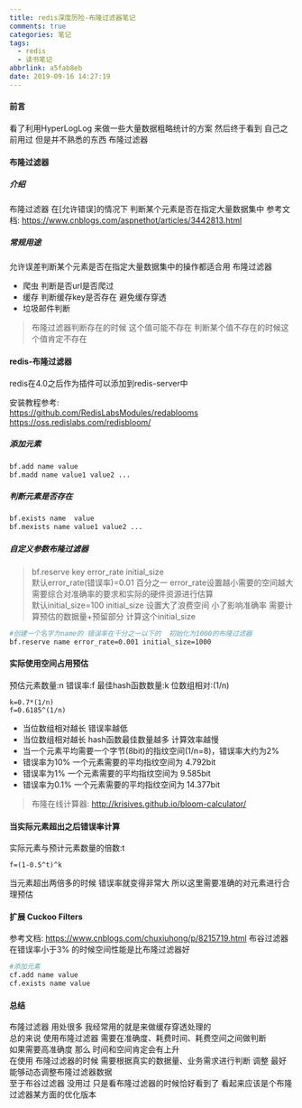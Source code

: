 ```yaml
---
title: redis深度历险-布隆过滤器笔记
comments: true
categories: 笔记
tags:
  - redis
  - 读书笔记
abbrlink: a5fab8eb
date: 2019-09-16 14:27:19
---
```

#### 前言
看了利用HyperLogLog 来做一些大量数据粗略统计的方案 
然后终于看到 自己之前用过 但是并不熟悉的东西 布隆过滤器 

#### 布隆过滤器
##### 介绍
布隆过滤器 在\[允许错误]的情况下 判断某个元素是否在指定大量数据集中
参考文档: https://www.cnblogs.com/aspnethot/articles/3442813.html
##### 常规用途 
允许误差判断某个元素是否在指定大量数据集中的操作都适合用 布隆过滤器  
* 爬虫 判断是否url是否爬过   
* 缓存 判断缓存key是否存在 避免缓存穿透    
* 垃圾邮件判断   

> 布隆过滤器判断存在的时候 这个值可能不存在 判断某个值不存在的时候这个值肯定不存在  
#### redis-布隆过滤器 
redis在4.0之后作为插件可以添加到redis-server中  

安装教程参考:   
https://github.com/RedisLabsModules/redablooms   
https://oss.redislabs.com/redisbloom/   

##### 添加元素 
```bash
bf.add name value 
bf.madd name value1 value2 ...
```
##### 判断元素是否存在
```bash
bf.exists name  value
bf.mexists name value1 value2 ...

```

##### 自定义参数布隆过滤器
> bf.reserve  key error_rate initial_size      
默认error_rate(错误率)=0.01 百分之一 error_rate设置越小需要的空间越大 需要综合对准确率的要求和实际的硬件资源进行估算        
默认initial_size=100  initial_size 设置大了浪费空间 小了影响准确率 需要计算预估的数据量+预留部分 计算这个initial_size    

```bash
#创建一个名字为name的 错误率在千分之一以下的  初始化为1000的布隆过滤器
bf.reserve name error_rate=0.001 initial_size=1000
```
#### 实际使用空间占用预估
预估元素数量:n
错误率:f
最佳hash函数数量:k
位数组相对:(1/n)
```text
k=0.7*(1/n)
f=0.6185^(1/n)
```

* 当位数组相对越长 错误率越低 
* 当位数组相对越长 hash函数最佳数量越多 计算效率越慢 
* 当一个元素平均需要一个字节(8bit)的指纹空间(1/n=8)，错误率大约为2%
* 错误率为10% 一个元素需要的平均指纹空间为 4.792bit
* 错误率为1% 一个元素需要的平均指纹空间为 9.585bit
* 错误率为0.1% 一个元素需要的平均指纹空间为 14.377bit

> 布隆在线计算器: http://krisives.github.io/bloom-calculator/ 

#### 当实际元素超出之后错误率计算
实际元素与预计元素数量的倍数:t

```text
f=(1-0.5^t)^k
```

当元素超出两倍多的时候 错误率就变得非常大 所以这里需要准确的对元素进行合理预估  

#### 扩展 Cuckoo Filters 
参考文档: https://www.cnblogs.com/chuxiuhong/p/8215719.html
布谷过滤器在错误率小于3% 的时候空间性能是比布隆过滤器好  
```bash
#添加元素 
cf.add name value 
cf.exists name value 
```

#### 总结
布隆过滤器 用处很多  我经常用的就是来做缓存穿透处理的    
总的来说 使用布隆过滤器 需要在准确度、耗费时间、耗费空间之间做判断   
如果需要高准确度 那么 时间和空间肯定会有上升    
在使用 布隆过滤器的时候 需要根据真实的数据量、业务需求进行判断 调整 最好能够动态调整布隆过滤器数据   
至于布谷过滤器 没用过 只是看布隆过滤器的时候恰好看到了 看起来应该是个布隆过滤器某方面的优化版本   
